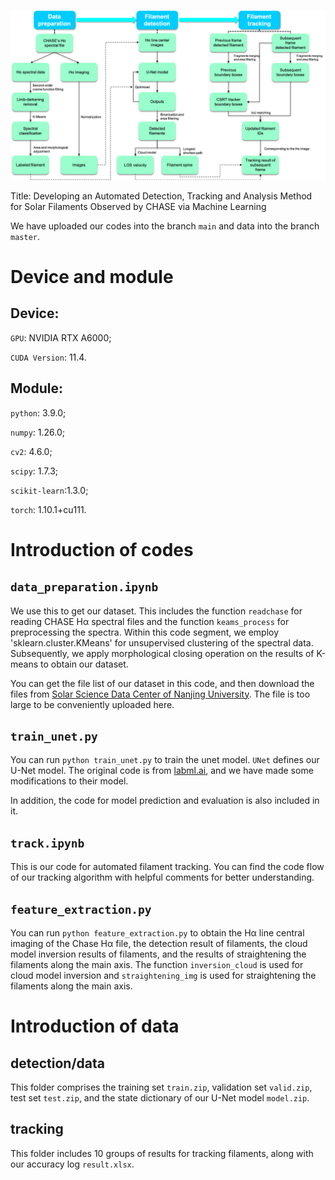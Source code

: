 ![flowchat](./figures/fig1.png)

Title: Developing an Automated Detection, Tracking and Analysis Method for Solar Filaments Observed by CHASE via Machine Learning

We have uploaded our codes into the branch `main` and data into the branch `master`.

# Device and module 

## Device:
`GPU`: NVIDIA RTX A6000;

`CUDA Version`: 11.4.

## Module:
`python`: 3.9.0;

`numpy`: 1.26.0;

`cv2`: 4.6.0;

`scipy`: 1.7.3;

`scikit-learn`:1.3.0;

`torch`: 1.10.1+cu111.

# Introduction of codes

## `data_preparation.ipynb`
We use this to get our dataset. This includes the function `readchase` for reading CHASE Hα spectral files and the function `keams_process` for preprocessing the spectra. Within this code segment, we employ 'sklearn.cluster.KMeans' for unsupervised clustering of the spectral data. Subsequently, we apply morphological closing operation on the results of K-means to obtain our dataset.

You can get the file list of our dataset in this code, and then download the files from [Solar Science Data Center of Nanjing University](https://ssdc.nju.edu.cn/NdchaseSatellite). The file is too large to be conveniently uploaded here.

## `train_unet.py`
You can run `python train_unet.py` to train the unet model. `UNet` defines our U-Net model. The original code is from [labml.ai](https://nn.labml.ai/unet/index.html), and we have made some modifications to their model. 

In addition, the code for model prediction and evaluation is also included in it.

## `track.ipynb`
This is our code for automated filament tracking. You can find the code flow of our tracking algorithm with helpful comments for better understanding.

## `feature_extraction.py`
You can run `python feature_extraction.py` to obtain the Hα line central imaging of the Chase Hα file, the detection result of filaments, the cloud model inversion results of filaments, and the results of straightening the filaments along the main axis. The function `inversion_cloud` is used for cloud model inversion and `straightening_img` is used for straightening the filaments along the main axis.

# Introduction of data

## detection/data
This folder comprises the training set `train.zip`, validation set `valid.zip`, test set `test.zip`, and the state dictionary of our U-Net model `model.zip`.

## tracking
This folder includes 10 groups of results for tracking filaments, along with our accuracy log `result.xlsx`.
